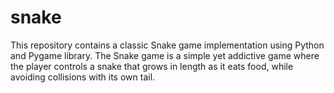 # snake
This repository contains a classic Snake game implementation using Python and Pygame library. The Snake game is a simple yet addictive game where the player controls a snake that grows in length as it eats food, while avoiding collisions with its own tail.
